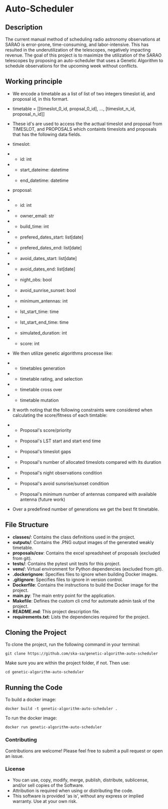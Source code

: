 # Auto-Scheduler

## Description

The current manual method of scheduling radio astronomy observations at SARAO is error-prone, time-consuming, and labor-intensive. This has resulted in the underutilization of the telescopes, negatively impacting revenue. The goal of this project is to maximize the utilization of the SARAO telescopes by proposing an auto-scheduler that uses a Genetic Algorithm to schedule observations for the upcoming week without conflicts.

## Working principle
- We encode a timetable as a list of list of two integers timeslot id, and proposal id, in this formart.
- timetable = [[timeslot_0_id, propsal_0_id], ..., [timeslot_n_id, proposal_n_id]]
- These id's are used to access the the acttual timeslot and proposal from TIMESLOT, and PROPOSALS which containts timeslots and proposals that has the following data fields. 
- timeslot:
-   - id: int
-   - start_dateime: datetime
-   - end_datetime: datetime

- proposal:
-   - id: int
-   - owner_email: str
-   - build_time: int
-   - prefered_dates_start: list[date]
-   - prefered_dates_end: list[date]
-   - avoid_dates_start: list[date]
-   - avoid_dates_end: list[date]
-   - night_obs: bool
-   - avoid_sunrise_sunset: bool
-   - minimum_antennas: int
-   - lst_start_time: time
-   - lst_start_end_time: time
-   - simulated_duration: int
-   - score: int

- We then utilize genetic algorithms processe like:
-   - timetables generation
-   - timetable rating, and selection
-   - timetable cross over
-   - timetable mutation

- It worth noting that the following constraints were considered when calculating the score/fitness of each timtable:
-   - Proposal's score/priority
-   - Proposal's LST start and start end time
-   - Proposal's timeslot gaps
-   - Proposal's number of allocated timeslots compared with its duration
-   - Proposal's night observations condition
-   - Proposal's avoid sunsrise/sunset condition
-   - Proposal's minimum number of antennas compared with available antenna (future work)

- Over a predefined number of generations we get the best fit timetable.

## File Structure

- **classes/**: Contains the class definitions used in the project.
- **outputs/**: Contains the .PNG output images of the generated weakly timetable.
- **proposals/csv**: Contains the excel spreadsheet of proposals (excluded from git).
- **tests/**: Contains the pytest unit tests for this project.
- **venv/**: Virtual environment for Python dependencies (excluded from git).
- **.dockerignore**: Specifies files to ignore when building Docker images.
- **.gitignore**: Specifies files to ignore in version control.
- **Dockerfile**: Contains the instructions to build the Docker image for the project.
- **main.py**: The main entry point for the application.
- **Makefile**: Defines the custom cli cmd for automate admin task of the project.
- **README.md**: This project description file.
- **requirements.txt**: Lists the dependencies required for the project.

## Cloning the Project

To clone the project, run the following command in your terminal:

```git clone https://github.com/ska-sa/genetic-algorithm-auto-scheduler```

Make sure you are within the project folder, if not. Then use:

```cd genetic-algorithm-auto-scheduler```

## Running the Code

To build a docker image:

```docker build -t genetic-algorithm-auto-scheduler .```

To run the docker image:

```docker run genetic-algorithm-auto-scheduler```

### Contributing

Contributions are welcome! Please feel free to submit a pull request or open an issue.

### License

- You can use, copy, modify, merge, publish, distribute, sublicense, and/or sell copies of the Software.
- Attribution is required when using or distributing the code.
- This software is provided 'as is', without any express or implied warranty. Use at your own risk.